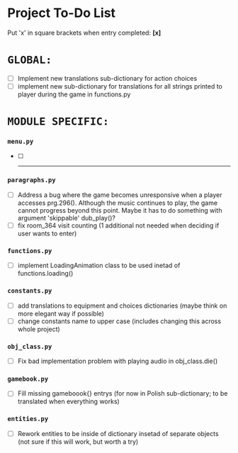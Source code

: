 # Project To-Do List

Put 'x' in square brackets when entry completed: <b>[x]</b>

# `GLOBAL:`

- [ ] Implement new translations sub-dictionary for action choices
- [ ] implement new sub-dictionary for translations for all strings printed to player during the game in functions.py

# `MODULE SPECIFIC:`

### `menu.py`

- [ ] ---

### `paragraphs.py`

- [ ] Address a bug where the game becomes unresponsive when a player accesses prg.296(). Although the music continues
  to play, the game cannot progress beyond this point. Maybe it has to do something with argument 'skippable'
  dub_play()?
- [ ] fix room_364 visit counting (1 additional not needed when deciding if user wants to enter)

### `functions.py`

- [ ] implement LoadingAnimation class to be used inetad of functions.loading()

### `constants.py`

- [ ] add translations to equipment and choices dictionaries (maybe think on more elegant way if possible)
- [ ] change constants name to upper case (includes changing this across whole project)

### `obj_class.py`

- [ ] Fix bad implementation problem with playing audio in obj_class.die()

### `gamebook.py`

- [ ] Fill missing gameboook{} entrys (for now in Polish sub-dictionary; to be translated when everything works)

### `entities.py`

- [ ] Rework entities to be inside of dictionary insetad of separate objects (not sure if this will work, but worth a
  try)